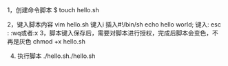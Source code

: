 1，创建命令脚本
$ touch hello.sh

2，键入脚本内容
vim hello.sh 
 键入i 
 插入#!/bin/sh
     echo hello world;
 键入: 
    esc 
    :
    :wq或者:x
3，脚本键入保存后，需要对脚本进行授权，完成后脚本会变色，不再是灰色
chmod +x hello.sh

4. 执行脚本
./hello.sh./hello.sh
